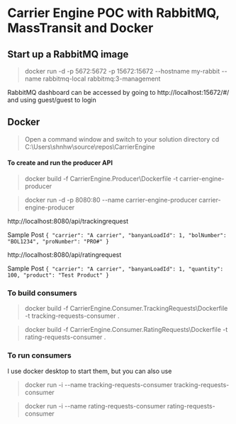 # Carrier Engine POC with RabbitMQ, MassTransit and Docker 

## Start up a RabbitMQ image
> docker run -d -p 5672:5672 -p 15672:15672 --hostname my-rabbit --name rabbitmq-local rabbitmq:3-management

RabbitMQ dashboard can be accessed by going to http://localhost:15672/#/ and using guest/guest to login


## Docker

> Open a command window and switch to your solution directory  cd C:\Users\shnhw\source\repos\CarrierEngine  

#### To create and run the producer API

>docker build -f CarrierEngine.Producer\Dockerfile -t carrier-engine-producer 

>docker run -d -p 8080:80 --name carrier-engine-producer carrier-engine-producer

http://localhost:8080/api/trackingrequest

Sample Post
`{
  "carrier": "A carrier",
  "banyanLoadId": 1,
  "bolNumber": "BOL1234",
  "proNumber": "PRO#"
}`

http://localhost:8080/api/ratingrequest

Sample Post
`{
  "carrier": "A carrier",
  "banyanLoadId": 1,
  "quantity": 100,
  "product": "Test Product"
}`



### To build consumers
>docker build -f CarrierEngine.Consumer.TrackingRequests\Dockerfile -t tracking-requests-consumer .

>docker build -f CarrierEngine.Consumer.RatingRequests\Dockerfile -t rating-requests-consumer .


### To run consumers
I use docker desktop to start them, but you can also use

> docker run -i --name tracking-requests-consumer tracking-requests-consumer

> docker run -i --name rating-requests-consumer rating-requests-consumer
